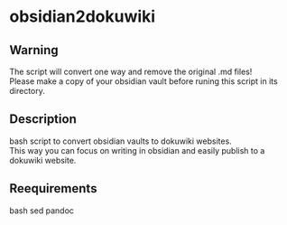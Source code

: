 # obsidian2dokuwiki

## Warning
The script will convert one way and remove the original .md files!  
Please make a copy of your obsidian vault before runing this script in its directory.

## Description
bash script to convert obsidian vaults to dokuwiki websites.  
This way you can focus on writing in obsidian and easily publish to a dokuwiki website.

## Reequirements
bash
sed
pandoc
